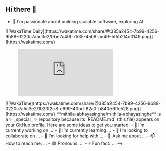 ## Hi there 👋

- 🔭 I’m passionate about building scalable software, exploring AI

<!-->
[![WakaTime Daily](https://wakatime.com/share/@385a2454-7b99-4256-9b88-0220c7a5c3e2/0be7c40f-7535-45b9-ae49-5f5b2f4d0149.png)](https://wakatime.com/)
<figure><embed src="https://wakatime.com/share/@385a2454-7b99-4256-9b88-0220c7a5c3e2/a9e508d3-84e7-4e1c-b93c-f5a33e6656ff.svg"></embed></figure>
[![WakaTime](https://wakatime.com/share/@385a2454-7b99-4256-9b88-0220c7a5c3e2/1023f2c8-c699-40bd-82a0-b84056ffe528.png)](https://wakatime.com/)
**mithila-abhayasinghe/mithila-abhayasinghe** is a ✨ _special_ ✨ repository because its `README.md` (this file) appears on your GitHub profile.

Here are some ideas to get you started:

- 🔭 I’m currently working on ...
- 🌱 I’m currently learning ...
- 👯 I’m looking to collaborate on ...
- 🤔 I’m looking for help with ...
- 💬 Ask me about ...
- 📫 How to reach me: ...
- 😄 Pronouns: ...
- ⚡ Fun fact: ...
-->
